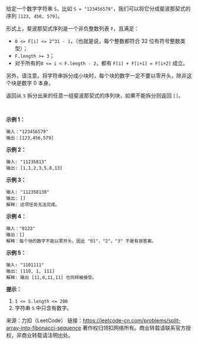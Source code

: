 给定一个数字字符串 ```S```，比如 ```S = "123456579"```，我们可以将它分成斐波那契式的序列 ```[123, 456, 579]```。

形式上，斐波那契式序列是一个非负整数列表 ```F```，且满足：

* ```0 <= F[i] <= 2^31 - 1```，（也就是说，每个整数都符合 32 位有符号整数类型）；
* ```F.length >= 3```；
* 对于所有的```0 <= i < F.length - 2```，都有 ```F[i] + F[i+1] = F[i+2]``` 成立。

另外，请注意，将字符串拆分成小块时，每个块的数字一定不要以零开头，除非这个块是数字 0 本身。

返回从 ```S``` 拆分出来的任意一组斐波那契式的序列块，如果不能拆分则返回 ```[]```。

 

**示例 1：**
```
输入："123456579"
输出：[123,456,579]
```
**示例 2：**
```
输入: "11235813"
输出: [1,1,2,3,5,8,13]
```
**示例 3：**
```
输入: "112358130"
输出: []
解释: 这项任务无法完成。
```
**示例 4：**
```
输入："0123"
输出：[]
解释：每个块的数字不能以零开头，因此 "01"，"2"，"3" 不是有效答案。
```
**示例 5：**
```
输入: "1101111"
输出: [110, 1, 111]
解释: 输出 [11,0,11,11] 也同样被接受。
```

**提示：**

1. ```1 <= S.length <= 200```
2. 字符串 ```S``` 中只含有数字。

来源：力扣（LeetCode）
链接：https://leetcode-cn.com/problems/split-array-into-fibonacci-sequence
著作权归领扣网络所有。商业转载请联系官方授权，非商业转载请注明出处。

